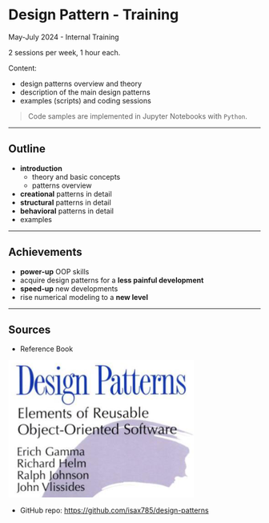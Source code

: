# Design Pattern - Training

May-July 2024 - Internal Training

2 sessions per week, 1 hour each.

Content:

- design patterns overview and theory
- description of the main design patterns
- examples (scripts) and coding sessions

> Code samples are implemented in Jupyter Notebooks with `Python`.

---

## Outline

- **introduction**
	- theory and basic concepts
	- patterns overview
- **creational** patterns in detail
- **structural** patterns in detail
- **behavioral** patterns in detail
- examples

---

## Achievements

- **power-up** OOP skills
- acquire design patterns for a **less painful development**
- **speed-up** new developments
- rise numerical modeling to a **new level**

---

## Sources

- Reference Book

![](./img_md/Pasted%20image%2020240109084412.png)

- GitHub repo:  https://github.com/isax785/design-patterns